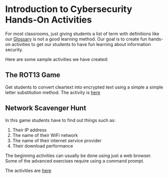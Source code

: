# Introduction to Cybersecurity Hands-On Activities

For most classrooms, just giving students a list of term with definitions like our [Glossary](../glossary) is not a good learning method.  Our goal is to create fun hands-on activities to get our students to have fun learning about information security.

Here are some sample activities we have created:

## The ROT13 Game

Get students to convert cleartext into encrypted text using a simple a simple letter substitution method. The activity is [here](activities/02-rot13-game.md)

## Network Scavenger Hunt

In this game students have to find out things such as:

1. Their IP address
2. The name of their WiFi network
3. The name of their internet service provider
3. Their download performance

The beginning activities can usually be done using  just a web browser.  Some of the advanced exercises require using a command prompt.

The activities are [here](activities/03-network-scavenger-hunt.md)

